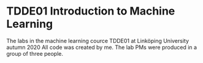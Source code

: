 # TDDE01 Introduction to Machine Learning
The labs in the machine learning cource TDDE01 at Linköping University autumn 2020
All code was created by me. The lab PMs were produced in a group of three people.
